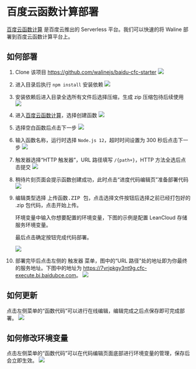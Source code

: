 # 百度云函数计算部署

[百度云函数计算](https://console.bce.baidu.com/cfc/#/cfc/functions) 是百度云推出的 Serverless 平台。我们可以快速的将 Waline 部署到百度云函数计算平台上。

## 如何部署

1. Clone 该项目 <https://github.com/walinejs/baidu-cfc-starter>
   ![](../../assets/baidu-cfc-1.jpg)
2. 进入目录后执行 `npm install` 安装依赖
   ![](../../assets/baidu-cfc-2.jpg)
3. 安装依赖后进入目录全选所有文件后选择压缩，生成 zip 压缩包待后续使用
   ![](../../assets/baidu-cfc-3.jpg)
4. 进入[百度云函数计算](https://console.bce.baidu.com/cfc/#/cfc/functions)，选择<kbd>创建函数</kbd>
   ![](../../assets/baidu-cfc-4.jpg)
5. 选择<kbd>空白函数</kbd>后点击<kbd>下一步</kbd>
   ![](../../assets/baidu-cfc-5.jpg)
6. 输入函数名称，运行时选择 `Node.js 12`，超时时间设置为 300 秒后点击<kbd>下一步</kbd>
   ![](../../assets/baidu-cfc-6.jpg)
7. 触发器选择“HTTP 触发器”，URL 路径填写 `/{path+}`，HTTP 方法全选后点击<kbd>提交</kbd>
   ![](../../assets/baidu-cfc-7.jpg)
8. 稍待片刻页面会提示函数创建成功，此时点击“进度代码编辑页”准备部署代码
   ![](../../assets/baidu-cfc-8.jpg)
9. 编辑类型选择 <kbd>上传函数.ZIP 包</kbd>，点击<kbd>选择文件</kbd>按钮后选择之前已经打包好的 .zip 包代码，点击<kbd>开始上传</kbd>。

   环境变量中输入你想要配置的环境变量，下图的示例是配置 LeanCloud 存储服务环境变量。

   最后点击<kbd>确定</kbd>按钮完成代码部署。

   ![](../../assets/baidu-cfc-9.jpg)

10. 部署完毕后点击左侧的 <kbd>触发器</kbd> 菜单，图中的“URL 路径”处的地址即为你最终的服务地址。下图中的地址为 <https://7vrjpkgy3nt9g.cfc-execute.bj.baidubce.com>。
    ![](../../assets/baidu-cfc-10.jpg)

## 如何更新

点击左侧菜单的“函数代码”可以进行在线编辑，编辑完成之后点保存即可完成部署。
![](../../assets/baidu-cfc-11.jpg)

## 如何修改环境变量

点击左侧菜单的“函数代码”可以在代码编辑页面底部进行环境变量的管理，保存后会立即生效。
![](../../assets/baidu-cfc-11.jpg)
